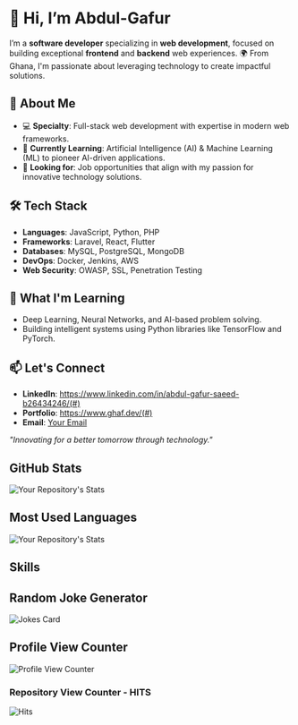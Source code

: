 # 👋 Hi, I’m Abdul-Gafur

I’m a **software developer** specializing in **web development**, focused on building exceptional **frontend** and **backend** web experiences. 🌍 From Ghana, I'm passionate about leveraging technology to create impactful solutions.

## 🚀 About Me

- 💻 **Specialty**: Full-stack web development with expertise in modern web frameworks.
- 🧠 **Currently Learning**: Artificial Intelligence (AI) & Machine Learning (ML) to pioneer AI-driven applications.
- 👀 **Looking for**: Job opportunities that align with my passion for innovative technology solutions.

## 🛠️ Tech Stack

- **Languages**: JavaScript, Python, PHP
- **Frameworks**: Laravel, React, Flutter
- **Databases**: MySQL, PostgreSQL, MongoDB
- **DevOps**: Docker, Jenkins, AWS
- **Web Security**: OWASP, SSL, Penetration Testing

## 🌱 What I'm Learning

- Deep Learning, Neural Networks, and AI-based problem solving.
- Building intelligent systems using Python libraries like TensorFlow and PyTorch.

## 📫 Let's Connect

- **LinkedIn**: https://www.linkedin.com/in/abdul-gafur-saeed-b26434246/(#)
- **Portfolio**: https://www.ghaf.dev/(#)
- **Email**: [Your Email](mailto:abdulgafurshaattir@gmail.com)

_"Innovating for a better tomorrow through technology."_


## GitHub Stats

![Your Repository's Stats](https://github-readme-stats.vercel.app/api?username=Tanu-N-Prabhu&show_icons=true)

## Most Used Languages

![Your Repository's Stats](https://github-readme-stats.vercel.app/api/top-langs/?username=Tanu-N-Prabhu&theme=blue-green)

## Skills



<!-- [![My Skills](https://skillicons.dev/icons?i=js,html,css,javascript,c,c#,c++,bootstrap,tailwind,git,java,github,dotnet)](https://skillicons.dev) -->


## Random Joke Generator

![Jokes Card](https://readme-jokes.vercel.app/api)

## Profile View Counter

![Profile View Counter](https://komarev.com/ghpvc/?username=Tanu-N-Prabhu)

### Repository View Counter - HITS

![Hits](https://hitcounter.pythonanywhere.com/count/tag.svg?url=https://github.com/Tanu-N-Prabhu/Python)
